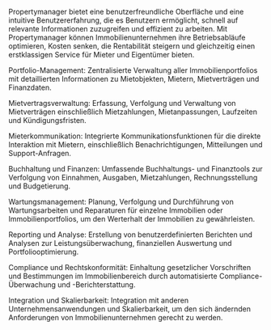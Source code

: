 Propertymanager bietet eine benutzerfreundliche Oberfläche und eine intuitive Benutzererfahrung, die es Benutzern ermöglicht, schnell auf relevante Informationen zuzugreifen und effizient zu arbeiten. Mit Propertymanager können Immobilienunternehmen ihre Betriebsabläufe optimieren, Kosten senken, die Rentabilität steigern und gleichzeitig einen erstklassigen Service für Mieter und Eigentümer bieten.

Portfolio-Management: Zentralisierte Verwaltung aller Immobilienportfolios mit detaillierten Informationen zu Mietobjekten, Mietern, Mietverträgen und Finanzdaten.

Mietvertragsverwaltung: Erfassung, Verfolgung und Verwaltung von Mietverträgen einschließlich Mietzahlungen, Mietanpassungen, Laufzeiten und Kündigungsfristen.

Mieterkommunikation: Integrierte Kommunikationsfunktionen für die direkte Interaktion mit Mietern, einschließlich Benachrichtigungen, Mitteilungen und Support-Anfragen.

Buchhaltung und Finanzen: Umfassende Buchhaltungs- und Finanztools zur Verfolgung von Einnahmen, Ausgaben, Mietzahlungen, Rechnungsstellung und Budgetierung.

Wartungsmanagement: Planung, Verfolgung und Durchführung von Wartungsarbeiten und Reparaturen für einzelne Immobilien oder Immobilienportfolios, um den Werterhalt der Immobilien zu gewährleisten.

Reporting und Analyse: Erstellung von benutzerdefinierten Berichten und Analysen zur Leistungsüberwachung, finanziellen Auswertung und Portfoliooptimierung.

Compliance und Rechtskonformität: Einhaltung gesetzlicher Vorschriften und Bestimmungen im Immobilienbereich durch automatisierte Compliance-Überwachung und -Berichterstattung.

Integration und Skalierbarkeit: Integration mit anderen Unternehmensanwendungen und Skalierbarkeit, um den sich ändernden Anforderungen von Immobilienunternehmen gerecht zu werden.

